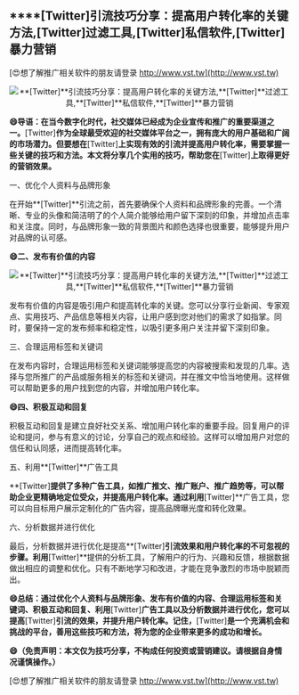## ****[Twitter]**引流技巧分享：提高用户转化率的关键方法,**[Twitter]**过滤工具,**[Twitter]**私信软件,**[Twitter]**暴力营销**

[😍想了解推广相关软件的朋友请登录 http://www.vst.tw](http://www.vst.tw)

 <center><img src="https://vst.tw/MP4/tuiguang/png/3.png" alt="**[Twitter]**引流技巧分享：提高用户转化率的关键方法,**[Twitter]**过滤工具,**[Twitter]**私信软件,**[Twitter]**暴力营销"></center>

**😄导语：在当今数字化时代，社交媒体已经成为企业宣传和推广的重要渠道之一。**[Twitter]**作为全球最受欢迎的社交媒体平台之一，拥有庞大的用户基础和广阔的市场潜力。但要想在**[Twitter]**上实现有效的引流并提高用户转化率，需要掌握一些关键的技巧和方法。本文将分享几个实用的技巧，帮助您在**[Twitter]**上取得更好的营销效果。**

一、优化个人资料与品牌形象

在开始**[Twitter]**引流之前，首先要确保个人资料和品牌形象的完善。一个清晰、专业的头像和简洁明了的个人简介能够给用户留下深刻的印象，并增加点击率和关注度。同时，与品牌形象一致的背景图片和颜色选择也很重要，能够提升用户对品牌的认可感。

**😄二、发布有价值的内容**

 <center><img src="https://vst.tw/MP4/tuiguang/png/1.png" alt="**[Twitter]**引流技巧分享：提高用户转化率的关键方法,**[Twitter]**过滤工具,**[Twitter]**私信软件,**[Twitter]**暴力营销"></center>

发布有价值的内容是吸引用户和提高转化率的关键。您可以分享行业新闻、专家观点、实用技巧、产品信息等相关内容，让用户感到您对他们的需求了如指掌。同时，要保持一定的发布频率和稳定性，以吸引更多用户关注并留下深刻印象。

三、合理运用标签和关键词

在发布内容时，合理运用标签和关键词能够提高您的内容被搜索和发现的几率。选择与您所推广的产品或服务相关的标签和关键词，并在推文中恰当地使用。这样做可以帮助更多的用户找到您的内容，并增加用户转化率。

**😄四、积极互动和回复**

积极互动和回复是建立良好社交关系、增加用户转化率的重要手段。回复用户的评论和提问，参与有意义的讨论，分享自己的观点和经验。这样可以增加用户对您的信任和认同感，进而提高转化率。

五、利用**[Twitter]**广告工具

**[Twitter]**提供了多种广告工具，如推广推文、推广账户、推广趋势等，可以帮助企业更精确地定位受众，并提高用户转化率。通过利用**[Twitter]**广告工具，您可以向目标用户展示定制化的广告内容，提高品牌曝光度和转化效果。

六、分析数据并进行优化

最后，分析数据并进行优化是提高**[Twitter]**引流效果和用户转化率的不可忽视的步骤。利用**[Twitter]**提供的分析工具，了解用户的行为、兴趣和反馈，根据数据做出相应的调整和优化。只有不断地学习和改进，才能在竞争激烈的市场中脱颖而出。

**😄总结：通过优化个人资料与品牌形象、发布有价值的内容、合理运用标签和关键词、积极互动和回复、利用**[Twitter]**广告工具以及分析数据并进行优化，您可以提高**[Twitter]**引流的效果，并提升用户转化率。记住，**[Twitter]**是一个充满机会和挑战的平台，善用这些技巧和方法，将为您的企业带来更多的成功和增长。**

**😄（免责声明：本文仅为技巧分享，不构成任何投资或营销建议。请根据自身情况谨慎操作。）**

[😍想了解推广相关软件的朋友请登录 http://www.vst.tw](http://www.vst.tw)



